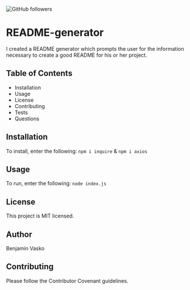 ![GitHub followers](https://img.shields.io/github/followers/5?label=Follow&style=social)

# README-generator
I created a README generator which prompts the user for the information necessary to create a good README for his or her project.
        
## Table of Contents
        
- Installation
- Usage
- License
- Contributing
- Tests
- Questions

## Installation
To install, enter the following: `npm i inquire` & `npm i axios`

## Usage
To run, enter the following: `node index.js`

## License
This project is MIT licensed.

## Author
Benjamin Vasko
        
## Contributing
Please follow the Contributor Covenant guidelines.
